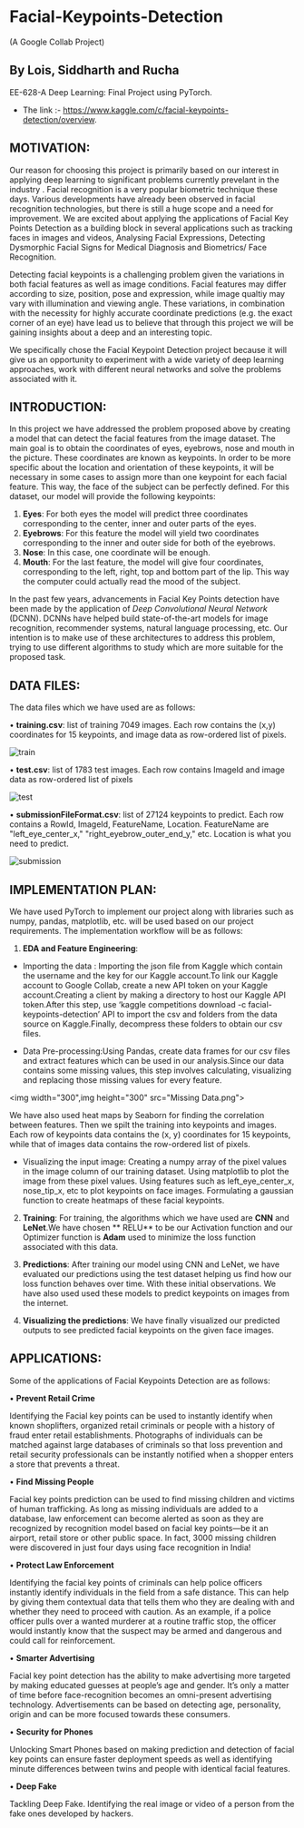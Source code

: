 # Facial-Keypoints-Detection 
(A Google Collab Project)

## By Lois, Siddharth and Rucha

EE-628-A Deep Learning: Final Project using PyTorch.
* The link :- https://www.kaggle.com/c/facial-keypoints-detection/overview.

## MOTIVATION:

Our reason for choosing this project is primarily based on our interest in applying deep learning to significant problems currently prevelant in the industry . Facial recognition is a very popular biometric technique these days. Various developments have already been observed in facial recognition technologies, but there is still a huge scope and a need for improvement. We are excited about applying the applications of Facial Key Points Detection as a building block in several applications such as tracking faces in images and videos, Analysing Facial Expressions, Detecting Dysmorphic Facial Signs for Medical Diagnosis and Biometrics/ Face Recognition. 

Detecting facial keypoints is a challenging problem given the variations in both facial features as well as image conditions. Facial features may differ according to size, position, pose and expression, while image qualtiy may vary with illumination and viewing angle. These variations, in combination with the necessity for highly accurate coordinate predictions (e.g. the exact corner of an eye) have lead us to believe that through this project we will be gaining insights about a deep and an interesting topic.

We specifically chose the Facial Keypoint Detection project because it will give us an opportunity to experiment with a wide variety of deep learning approaches, work with different neural networks and solve the problems associated with it.

## INTRODUCTION: 

In this project we have addressed the problem proposed above by creating a model that can detect the facial features from the image dataset. The main goal is to obtain the coordinates of eyes, eyebrows, nose and mouth in the picture. These coordinates are known as keypoints. In order to be more specific about the location and orientation of these keypoints, it will be necessary in some cases to assign more than one keypoint for each facial feature. This way, the face of the subject can be perfectly defined. For this dataset, our model will provide the following keypoints:

1)	**Eyes**: For both eyes the model will predict three coordinates corresponding to the center, inner and outer parts of the eyes.
2)	**Eyebrows**: For this feature the model will yield two coordinates corresponding to the inner and outer side for both of the eyebrows.
3)	**Nose**: In this case, one coordinate will be enough.
4)	**Mouth**: For the last feature, the model will give four coordinates, corresponding to the left, right, top and bottom part of the lip. This way the computer could actually read the mood of the subject.

In the past few years, advancements in Facial Key Points detection have been made by the application of *Deep Convolutional Neural Network* (DCNN). DCNNs have helped build state-of-the-art models for image recognition, recommender systems, natural language processing, etc. Our intention is to make use of these architectures to address this problem, trying to use different algorithms to study which are more suitable for the proposed task.
 

## DATA FILES:

The data files which we have used are as follows:

•	**training.csv**: list of training 7049 images. Each row contains the (x,y) coordinates for 15 keypoints, and image data as row-ordered list of pixels.

 ![train](https://user-images.githubusercontent.com/50252196/68026058-e20e9580-fc84-11e9-94d8-fc8106f5cc76.png)

•	**test.csv**: list of 1783 test images. Each row contains ImageId and image data as row-ordered list of pixels

 
<img width="421" alt="test" src="https://user-images.githubusercontent.com/50252196/68026130-17b37e80-fc85-11e9-88ab-99d14aa3ce99.png">

•	**submissionFileFormat.csv**: list of 27124 keypoints to predict. Each row contains a RowId, ImageId, FeatureName, Location. FeatureName are "left_eye_center_x," "right_eyebrow_outer_end_y," etc. Location is what you need to predict. 

<img width="168" alt="submission" src="https://user-images.githubusercontent.com/50252196/68026212-6103ce00-fc85-11e9-9886-67c51d40145f.png">

## IMPLEMENTATION PLAN:

We have used PyTorch to implement our project along with libraries such as numpy, pandas, matplotlib, etc. will be used based on our project requirements.
The implementation workflow will be as follows:
1) **EDA and Feature Engineering**:

* Importing the data : Importing the json file from Kaggle which contain the username and the key for our Kaggle account.To link our Kaggle account to Google Collab, create a new API token on your Kaggle account.Creating a client by making a directory to host our Kaggle API token.After this step, use ‘kaggle competitions download -c facial-keypoints-detection’ API to import the csv and folders from the data source on Kaggle.Finally, decompress these folders to obtain our csv files.

 * Data Pre-processing:Using Pandas, create data frames for our csv files and extract features which can be used in our analysis.Since our data contains some missing values, this step involves calculating, visualizing and replacing those missing values for every feature.
 
 <img width="300",img height="300" src="Missing Data.png">
 
 We have also used heat maps by Seaborn for finding the correlation between features.
Then we spilt the training into keypoints and images. Each row of keypoints data contains the (x, y) coordinates for 15 keypoints, while that of images data contains the row-ordered list of pixels.

* Visualizing the input image: Creating a numpy array of the pixel values in the image column of our training dataset.
Using matplotlib to plot the image from these pixel values.
Using features such as left_eye_center_x, nose_tip_x, etc to plot keypoints on face images.
Formulating a gaussian function to create heatmaps of these facial keypoints.

2)	**Training**: For training, the algorithms which we have used are **CNN** and **LeNet**.We have chosen ** RELU** to be our Activation function and our Optimizer function is **Adam** used to minimize the loss function associated with this data.

3)	**Predictions**: After training our model using CNN and LeNet, we have evaluated our predictions using the test dataset helping us find how our loss function behaves over time. With these initial observations. We have also used used these models to predict keypoints on images from the internet.

4)	**Visualizing the predictions**: We have finally visualized our predicted outputs to see predicted facial keypoints on the given face images.


## APPLICATIONS:

Some of the applications of Facial Keypoints Detection are as follows:

• **Prevent Retail Crime**<br/>

Identifying the Facial key points can be used to instantly identify when known shoplifters, organized retail criminals or people with a history of fraud enter retail establishments. Photographs of individuals can be matched against large databases of criminals so that loss prevention and retail security professionals can be instantly notified when a shopper enters a store that prevents a threat. 

• **Find Missing People**<br/>

Facial key points prediction can be used to find missing children and victims of human trafficking. As long as missing individuals are added to a database, law enforcement can become alerted as soon as they are recognized by recognition model based on facial key points—be it an airport, retail store or other public space. In fact, 3000 missing children were discovered in just four days using face recognition in India!

• **Protect Law Enforcement**<br/>

Identifying the facial key points of criminals can help police officers instantly identify individuals in the field from a safe distance. This can help by giving them contextual data that tells them who they are dealing with and whether they need to proceed with caution. As an example, if a police officer pulls over a wanted murderer at a routine traffic stop, the officer would instantly know that the suspect may be armed and dangerous and could call for reinforcement.

• **Smarter Advertising**<br/>

Facial key point detection has the ability to make advertising more targeted by making educated guesses at people’s age and gender. It’s only a matter of time before face-recognition becomes an omni-present advertising technology. Advertisements can be based on detecting age, personality, origin and can be more focused towards these consumers. 

• **Security for Phones**<br/>

Unlocking Smart Phones based on making prediction and detection of facial key points can ensure faster deployment speeds as well as identifying minute differences between twins and people with identical facial features.

• **Deep Fake**<br/>

Tackling Deep Fake. Identifying the real image or video of a person from the fake ones developed by hackers.
